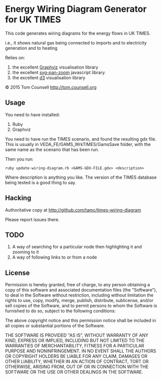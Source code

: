 # Energy Wiring Diagram Generator for UK TIMES

This code generates wiring diagrams for the energy flows in UK TIMES. 

i.e., it shows natural gas being connected to imports and to electricity generation and to heating


Relies on: 

1. the excellent [Graphviz](http://graphviz.org) visualisation library
2. the excellent [svg-pan-zoom](https://github.com/ariutta/svg-pan-zoom) javascript library.
3. the excellent [d3](http://d3js.org) visualisation library

&copy; 2015 Tom Counsell http://tom.counsell.org

## Usage

You need to have installed:

1. Ruby
2. Graphviz

You need to have run the TIMES scenario, and found the resulting gdx file. This is usually in VEDA_FE/GAMS_WrkTIMES/GamsSave folder, with the same name as the scenario that has been run.

Then you run:

    ruby update-wiring-diagram.rb <GAMS-GDX-FILE.gdx> <description>

Where description is anything you like. The version of the TIMES database being tested is a good thing to say.

## Hacking

Authoritative copy at http://github.com/tamc/times-wiring-diagram

Please report issues there.

## TODO

1. A way of searching for a particular node then highlighting it and zooming to it
2. A way of following links to or from a node

## License

Permission is hereby granted, free of charge, to any person obtaining a copy
of this software and associated documentation files (the "Software"), to deal
in the Software without restriction, including without limitation the rights
to use, copy, modify, merge, publish, distribute, sublicense, and/or sell
copies of the Software, and to permit persons to whom the Software is
furnished to do so, subject to the following conditions:

The above copyright notice and this permission notice shall be included in
all copies or substantial portions of the Software.

THE SOFTWARE IS PROVIDED "AS IS", WITHOUT WARRANTY OF ANY KIND, EXPRESS OR
IMPLIED, INCLUDING BUT NOT LIMITED TO THE WARRANTIES OF MERCHANTABILITY,
FITNESS FOR A PARTICULAR PURPOSE AND NONINFRINGEMENT. IN NO EVENT SHALL THE
AUTHORS OR COPYRIGHT HOLDERS BE LIABLE FOR ANY CLAIM, DAMAGES OR OTHER
LIABILITY, WHETHER IN AN ACTION OF CONTRACT, TORT OR OTHERWISE, ARISING FROM,
OUT OF OR IN CONNECTION WITH THE SOFTWARE OR THE USE OR OTHER DEALINGS IN
THE SOFTWARE.

